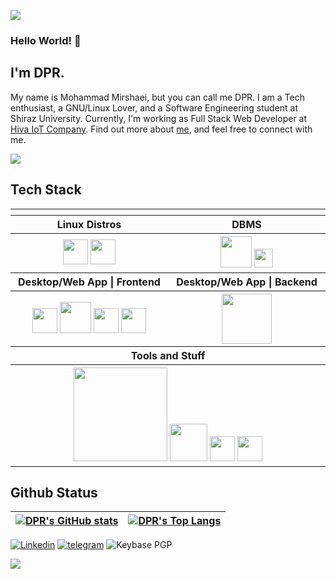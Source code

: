 ![](https://capsule-render.vercel.app/api?type=waving&color=gradient&height=100&section=header)

### **Hello World!** 👋
## I'm DPR.
My name is Mohammad Mirshaei, but you can call me DPR. I am a Tech enthusiast, a GNU/Linux Lover, and a Software Engineering student at Shiraz University. Currently, I'm working as Full Stack Web Developer at [Hiva IoT Company](https://hiva-iot.com/). Find out more about [me](https://linkedin.com/in/m01101101/), and feel free to connect with me.

![](https://komarev.com/ghpvc/?username=01101101m&color=0069b4&style=flat-square)

## **Tech Stack**


<table>
<tr>
<th align="center">
<img width="441" height="1">
</th>
<th align="center">
<img width="441" height="1">
</th>
</tr>
<tr>
<th align="center">Linux Distros</th>
<th align="center">DBMS</th>
</tr>
<tr>
<th align="center">
<img width="40" src="https://www.gentoo.org/favicon.ico"/>
<img width="40" src="https://nixos.org/logo/nix-wiki.png"/>
</th>
<th align="center">
<img width="50" src="https://raw.githubusercontent.com/gilbarbara/logos/master/logos/postgresql.svg"/> 
<img width="30" src="https://raw.githubusercontent.com/gilbarbara/logos/master/logos/mongodb-icon.svg"/>
</tr>
</th>
</tr>
<th align="center">Desktop/Web App | Frontend</th>
<th align="center">Desktop/Web App | Backend</th>
</tr>
<tr>
<th align="center">
<img width="40" src="https://raw.githubusercontent.com/gilbarbara/logos/master/logos/vuetifyjs.svg"/>  
<img width="50" src="https://raw.githubusercontent.com/gilbarbara/logos/master/logos/nuxt-icon.svg"/>
<img width="40" src="https://raw.githubusercontent.com/gilbarbara/logos/master/logos/vue.svg"/>
<img width="40" src="https://raw.githubusercontent.com/gilbarbara/logos/master/logos/typescript-icon.svg"/>
</th>
<th align="center">
<img width="80" src="https://raw.githubusercontent.com/gilbarbara/logos/master/logos/go.svg"/>
</th>
</tr>
<tr>
<th colspan=2>Tools and Stuff</th>
</tr>
<tr>
<th colspan=2>
<img width="150" src="https://raw.githubusercontent.com/gilbarbara/logos/master/logos/neovim.svg"/>
<img width="60" src="https://raw.githubusercontent.com/gilbarbara/logos/master/logos/docker-icon.svg"/>
<img width="40" src="https://raw.githubusercontent.com/gilbarbara/logos/master/logos/drone-icon.svg"/>
<img width="40" src="https://raw.githubusercontent.com/gilbarbara/logos/master/logos/git-icon.svg"/>
</th>
</tr>
</table>

## **Github Status**
| [![DPR's GitHub stats](https://github-readme-stats-01101101m.vercel.app/api?username=01101101m&theme=transparent&show_icons=true&include_all_commits=true&hide_border=true&count_private=true&include_orgs=true)](https://github.com/anuraghazra/github-readme-stats) | [![DPR's Top Langs](https://github-readme-stats-01101101m.vercel.app/api/top-langs/?username=01101101m&hide_border=true&theme=transparent&layout=compact&langs_count=16&include_orgs=true&hide=jupyter%20notebook)](https://github.com/anuraghazra/github-readme-stats) |
| ------------- | ------------- |


<div align="left">

[![Linkedin](https://img.shields.io/badge/-LinkedIn-%230077B5?style=for-the-badge&logo=linkedin&logoColor=white)](https://linkedin.com/in/m01101101/)
[![telegram](https://img.shields.io/badge/m_01001101-2CA5E0?style=for-the-badge&logo=telegram&logoColor=white)](https://t.me/m_01001101)
![Keybase PGP](https://img.shields.io/keybase/pgp/m_01101101?color=%233ac589&logo=keybase&logoColor=%23fff&style=for-the-badge)
</div> 

![](https://capsule-render.vercel.app/api?type=waving&color=gradient&height=100&section=footer)
